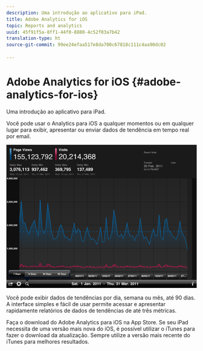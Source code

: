 ```yaml
---
description: Uma introdução ao aplicativo para iPad.
title: Adobe Analytics for iOS
topic: Reports and analytics
uuid: 45f91f5a-8ff1-44f0-8880-4c52f03a7b42
translation-type: ht
source-git-commit: 99ee24efaa517e8da700c67818c111c4aa90dc02

---
```



# Adobe Analytics for iOS {#adobe-analytics-for-ios}

Uma introdução ao aplicativo para iPad.

Você pode usar o Analytics para iOS a qualquer momentos ou em qualquer lugar para exibir, apresentar ou enviar dados de tendência em tempo real por email.

![](assets/ipad.png)

Você pode exibir dados de tendências por dia, semana ou mês, até 90 dias. A interface simples e fácil de usar permite acessar e apresentar rapidamente relatórios de dados de tendências de até três métricas.

Faça o download do Adobe Analytics para iOS na App Store. Se seu iPad necessita de uma versão mais nova do iOS, é possível utilizar o iTunes para fazer o download da atualização. Sempre utilize a versão mais recente do iTunes para melhores resultados.
